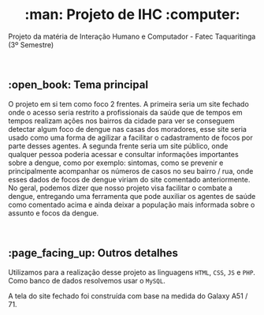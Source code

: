 <h1 align="center"> :man: Projeto de IHC :computer:</h1>

Projeto da matéria de Interação Humano e Computador - Fatec Taquaritinga (3º Semestre)

<br />

<h2> :open_book: Tema principal </h2>

O projeto em si tem como foco 2 frentes. A primeira seria um site fechado onde o acesso seria restrito a profissionais da saúde que de tempos em tempos realizam ações nos bairros da cidade para ver se conseguem detectar algum foco de dengue nas casas dos moradores, esse site seria usado como uma forma de agilizar a facilitar o cadastramento de focos por parte desses agentes. A segunda frente seria um site público, onde qualquer pessoa poderia acessar e consultar informações importantes sobre a dengue, como por exemplo: sintomas, como se prevenir e principalmente acompanhar os números de casos no seu bairro / rua, onde esses dados de focos de dengue viriam do site comentado anteriormente. No geral, podemos dizer que nosso projeto visa facilitar o combate a dengue, entregando uma ferramenta que pode auxiliar os agentes de saúde como comentado acima e ainda deixar a população mais informada sobre o assunto e focos da dengue.

<br />

<h2> :page_facing_up: Outros detalhes </h2>

Utilizamos para a realização desse projeto as linguagens `HTML`, `CSS`, `JS` e `PHP`. Como banco de dados resolvemos usar o `MySQL`.

A tela do site fechado foi construída com base na medida do Galaxy A51 / 71.